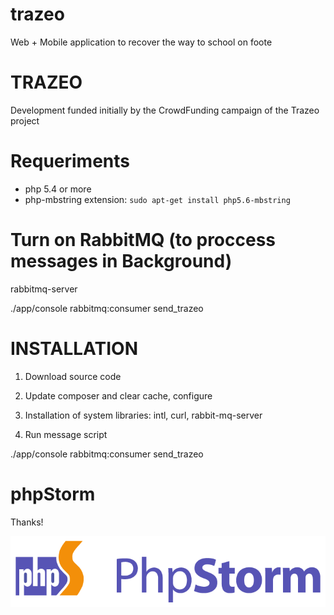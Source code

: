 trazeo
======

Web + Mobile application to recover the way to school on foote

TRAZEO
======
Development funded initially by the CrowdFunding campaign of the Trazeo project

Requeriments
============
- php 5.4 or more
- php-mbstring extension: ```sudo apt-get install php5.6-mbstring```

Turn on RabbitMQ (to proccess messages in Background)
=====================================================

rabbitmq-server 

./app/console rabbitmq:consumer send_trazeo

INSTALLATION
============

1. Download source code

2. Update composer and clear cache, configure

3. Installation of system libraries: intl, curl, rabbit-mq-server

4. Run message script

./app/console rabbitmq:consumer send_trazeo

phpStorm
========

Thanks!

![Image of PHPStorm](phpstorm_logo_png.png)
